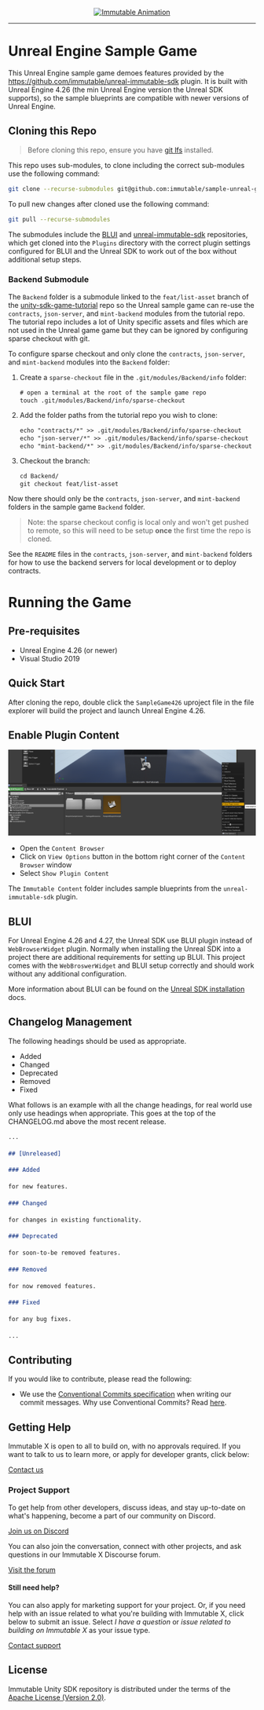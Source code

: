 <!-- markdownlint-disable MD041 -->
<!-- markdownlint-disable MD033 -->
<div align="center">
  <p align="center">
    <a  href="https://docs.x.immutable.com/docs">
      <img src="https://cdn.dribbble.com/users/1299339/screenshots/7133657/media/837237d447d36581ebd59ec36d30daea.gif" width="280" alt="Immutable Animation"/>
    </a>
  </p>
</div>
<!-- markdownlint-enable MD033 -->

---

# Unreal Engine Sample Game

This Unreal Engine sample game demoes features provided by the <https://github.com/immutable/unreal-immutable-sdk> plugin. It is built with Unreal Engine 4.26 (the min Unreal Engine version the Unreal SDK supports), so the sample blueprints are compatible with newer versions of Unreal Engine.

## Cloning this Repo

> Before cloning this repo, ensure you have [git lfs](https://git-lfs.com/) installed.

This repo uses sub-modules, to clone including the correct sub-modules use the following command:

```bash
git clone --recurse-submodules git@github.com:immutable/sample-unreal-game.git
```

To pull new changes after cloned use the following command:

```bash
git pull --recurse-submodules
```

The submodules include the [BLUI](https://github.com/immutable/immutable-BLUI) and [unreal-immutable-sdk](https://github.com/immutable/unreal-immutable-sdk) repositories, which get cloned into the `Plugins` directory with the correct plugin settings configured for BLUI and the Unreal SDK to work out of the box without additional setup steps.

### Backend Submodule

The `Backend` folder is a submodule linked to the `feat/list-asset` branch of the [unity-sdk-game-tutorial](https://github.com/immutable/unity-sdk-game-tutorial/tree/feat/list-asset) repo so the Unreal sample game can re-use the `contracts`, `json-server`, and `mint-backend` modules from the tutorial repo. The tutorial repo includes a lot of Unity specific assets and files which are not used in the Unreal game game but they can be ignored by configuring sparse checkout with git.

To configure sparse checkout and only clone the `contracts`, `json-server`, and `mint-backend` modules into the `Backend` folder:

1. Create a `sparse-checkout` file in the `.git/modules/Backend/info` folder:

    ```shell
    # open a terminal at the root of the sample game repo
    touch .git/modules/Backend/info/sparse-checkout
    ```

2. Add the folder paths from the tutorial repo you wish to clone:

    ```shell
    echo "contracts/*" >> .git/modules/Backend/info/sparse-checkout
    echo "json-server/*" >> .git/modules/Backend/info/sparse-checkout
    echo "mint-backend/*" >> .git/modules/Backend/info/sparse-checkout
    ```

3. Checkout the branch:

    ```shell
    cd Backend/
    git checkout feat/list-asset
    ```

Now there should only be the `contracts`, `json-server`, and `mint-backend` folders in the sample game `Backend` folder.

> Note: the sparse checkout config is local only and won't get pushed to remote, so this will need to be setup **once** the first time the repo is cloned.

See the `README` files in the `contracts`, `json-server`, and `mint-backend` folders for how to use the backend servers for local development or to deploy contracts.

# Running the Game

## Pre-requisites

* Unreal Engine 4.26 (or newer)
* Visual Studio 2019

## Quick Start

After cloning the repo, double click the `SampleGame426` uproject file in the file explorer will build the project and launch Unreal Engine 4.26.

## Enable Plugin Content

![How to view plugin conent in Content Browser](Docs/how-to-view-plugin-conent.png)

* Open the `Content Browser`
* Click on `View Options` button in the bottom right corner of the `Content Browser` window
* Select `Show Plugin Content`

The `Immutable Content` folder includes sample blueprints from the `unreal-immutable-sdk` plugin.

## BLUI

For Unreal Engine 4.26 and 4.27, the Unreal SDK use BLUI plugin instead of `WebBrowserWidget` plugin. Normally when installing the Unreal SDK into a project there are additional requirements for setting up BLUI. This project comes with the `WebBroswerWidget` and BLUI setup correctly and should work without any additional configuration.

More information about BLUI can be found on the [Unreal SDK installation](https://docs.immutable.com/sdks/zkEVM/unreal#installation) docs.

## Changelog Management

The following headings should be used as appropriate.

* Added
* Changed
* Deprecated
* Removed
* Fixed

What follows is an example with all the change headings, for real world use only use headings when appropriate.
This goes at the top of the CHANGELOG.md above the most recent release.

```markdown
...

## [Unreleased]

### Added

for new features.

### Changed

for changes in existing functionality.

### Deprecated

for soon-to-be removed features.

### Removed

for now removed features.

### Fixed

for any bug fixes.

...
```

## Contributing

If you would like to contribute, please read the following:

* We use the [Conventional Commits specification](https://www.conventionalcommits.org/en/v1.0.0/#specification) when writing our commit messages. Why use Conventional Commits? Read [here](https://www.conventionalcommits.org/en/v1.0.0/#why-use-conventional-commits).

## Getting Help

Immutable X is open to all to build on, with no approvals required. If you want to talk to us to learn more, or apply for developer grants, click below:

[Contact us](https://www.immutable.com/contact)

### Project Support

To get help from other developers, discuss ideas, and stay up-to-date on what's happening, become a part of our community on Discord.

[Join us on Discord](https://discord.gg/TkVumkJ9D6)

You can also join the conversation, connect with other projects, and ask questions in our Immutable X Discourse forum.

[Visit the forum](https://forum.immutable.com/)

#### Still need help?

You can also apply for marketing support for your project. Or, if you need help with an issue related to what you're building with Immutable X, click below to submit an issue. Select _I have a question_ or _issue related to building on Immutable X_ as your issue type.

[Contact support](https://support.immutable.com/hc/en-us/requests/new)

## License

Immutable Unity SDK repository is distributed under the terms of the [Apache License (Version 2.0)](LICENSE).
